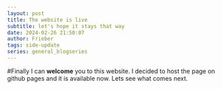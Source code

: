 ```yaml
---
layout: post
title: The website is live
subtitle: let's hope it stays that way
date: 2024-02-26 21:50:07
author: Frieber
tags: side-update  
series: general_blogseries
---
```

#Finally
I can **welcome** you to this website. I decided to host the page on github pages and it is available now. 
Lets see what comes next. 